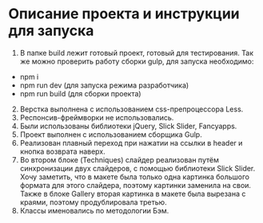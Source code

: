 # Описание проекта и инструкции для запуска

1. В папке build лежит готовый проект, готовый для тестирования. Так же можно проверить работу сборки gulp, для запуска необходимо:

- npm i
- npm run dev (для запуска режима разработчика)
- npm run build (для сборки проекта)

2. Верстка выполнена с использованием css-препроцессора Less.
3. Респонсив-фреймворки не использовались.
4. Были использованы библиотеки jQuery, Slick Slider, Fancyapps.
5. Проект выполнен с использованием сборщика Gulp.
6. Реализован плавный переход при нажатии на ссылки в header и кнопка возврата наверх.
7. Во втором блоке (Techniques) слайдер реализован путём синхронизации двух слайдеров, с помощью библиотеки Slick Slider. Хочу заметить, что в макете была только одна картинка большого формата для этого слайдера, поэтому картинки заменила на свои. Также в блоке Gallery вторая картинка в макете была вырезана с краями, поэтому продублировала третью.
8. Классы именовались по методологии Бэм.
